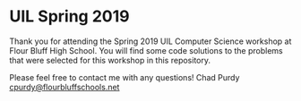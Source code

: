 # UIL Spring 2019

Thank you for attending the Spring 2019 UIL Computer Science workshop at Flour Bluff High School.  You will find some code solutions to the problems that were selected for this workshop in this repository.

Please feel free to contact me with any questions!
Chad Purdy
cpurdy@flourbluffschools.net
